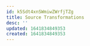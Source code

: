 ```yaml
---
id: k5Sdt4xnSWmiwZWrfjTZg
title: Source Transformations
desc: ''
updated: 1641834849353
created: 1641834849353
---
```


